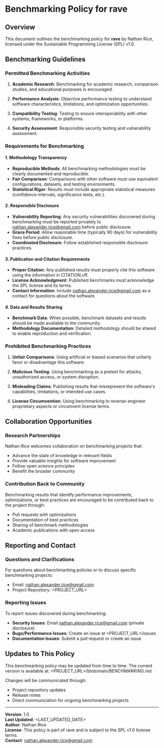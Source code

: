 # Benchmarking Policy for rave

## Overview

This document outlines the benchmarking policy for **rave** by Nathan Rice, licensed under the Sustainable Programming License (SPL) v1.0.

## Benchmarking Guidelines

### Permitted Benchmarking Activities

1. **Academic Research**: Benchmarking for academic research, comparison studies, and educational purposes is encouraged.

2. **Performance Analysis**: Objective performance testing to understand software characteristics, limitations, and optimization opportunities.

3. **Compatibility Testing**: Testing to ensure interoperability with other systems, frameworks, or platforms.

4. **Security Assessment**: Responsible security testing and vulnerability assessment.

### Requirements for Benchmarking

#### 1. Methodology Transparency
- **Reproducible Methods**: All benchmarking methodologies must be clearly documented and reproducible.
- **Fair Comparison**: Comparisons with other software must use equivalent configurations, datasets, and testing environments.
- **Statistical Rigor**: Results must include appropriate statistical measures (confidence intervals, significance tests, etc.).

#### 2. Responsible Disclosure
- **Vulnerability Reporting**: Any security vulnerabilities discovered during benchmarking must be reported privately to nathan.alexander.rice@gmail.com before public disclosure.
- **Grace Period**: Allow reasonable time (typically 90 days) for vulnerability fixes before public disclosure.
- **Coordinated Disclosure**: Follow established responsible disclosure practices.

#### 3. Publication and Citation Requirements
- **Proper Citation**: Any published results must properly cite this software using the information in CITATION.cff.
- **License Acknowledgment**: Published benchmarks must acknowledge the SPL license and its terms.
- **Contact Information**: Include nathan.alexander.rice@gmail.com as a contact for questions about the software.

#### 4. Data and Results Sharing
- **Benchmark Data**: When possible, benchmark datasets and results should be made available to the community.
- **Methodology Documentation**: Detailed methodology should be shared to enable reproduction and verification.

### Prohibited Benchmarking Practices

1. **Unfair Comparisons**: Using artificial or biased scenarios that unfairly favor or disadvantage this software.

2. **Malicious Testing**: Using benchmarking as a pretext for attacks, unauthorized access, or system disruption.

3. **Misleading Claims**: Publishing results that misrepresent the software's capabilities, limitations, or intended use cases.

4. **License Circumvention**: Using benchmarking to reverse-engineer proprietary aspects or circumvent license terms.

## Collaboration Opportunities

### Research Partnerships
Nathan Rice welcomes collaboration on benchmarking projects that:
- Advance the state of knowledge in relevant fields
- Provide valuable insights for software improvement
- Follow open science principles
- Benefit the broader community

### Contribution Back to Community
Benchmarking results that identify performance improvements, optimizations, or best practices are encouraged to be contributed back to the project through:
- Pull requests with optimizations
- Documentation of best practices
- Sharing of benchmark methodologies
- Academic publications with open access

## Reporting and Contact

### Questions and Clarifications
For questions about benchmarking policies or to discuss specific benchmarking projects:
- Email: nathan.alexander.rice@gmail.com
- Project Repository: <PROJECT_URL>

### Reporting Issues
To report issues discovered during benchmarking:
- **Security Issues**: Email nathan.alexander.rice@gmail.com (private disclosure)
- **Bugs/Performance Issues**: Create an issue at <PROJECT_URL>/issues
- **Documentation Issues**: Submit a pull request or create an issue

## Updates to This Policy

This benchmarking policy may be updated from time to time. The current version is available at:
<PROJECT_URL>/blob/main/BENCHMARKING.md

Changes will be communicated through:
- Project repository updates
- Release notes
- Direct communication for ongoing benchmarking projects

---

**Version**: 1.0  
**Last Updated**: <LAST_UPDATED_DATE>  
**Author**: Nathan Rice  
**License**: This policy is part of rave and is subject to the SPL v1.0 license terms.  
**Contact**: nathan.alexander.rice@gmail.com